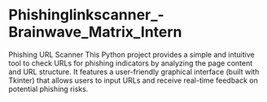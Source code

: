 # Phishinglinkscanner_-Brainwave_Matrix_Intern
Phishing URL Scanner This Python project provides a simple and intuitive tool to check URLs for phishing indicators by analyzing the page content and URL structure. It features a user-friendly graphical interface (built with Tkinter) that allows users to input URLs and receive real-time feedback on potential phishing risks.
